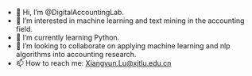 - 👋 Hi, I’m @DigitalAccountingLab.
- 👀 I’m interested in machine learning and text mining in the accounting field.
- 🌱 I’m currently learning Python.
- 💞️ I’m looking to collaborate on applying machine learning and nlp algorithms into accounting research.
- 📫 How to reach me: Xiangyun.Lu@xjtlu.edu.cn

<!---
DigitalAccountingLab/DigitalAccountingLab is a ✨ special ✨ repository because its `README.md` (this file) appears on your GitHub profile.
You can click the Preview link to take a look at your changes.
--->
